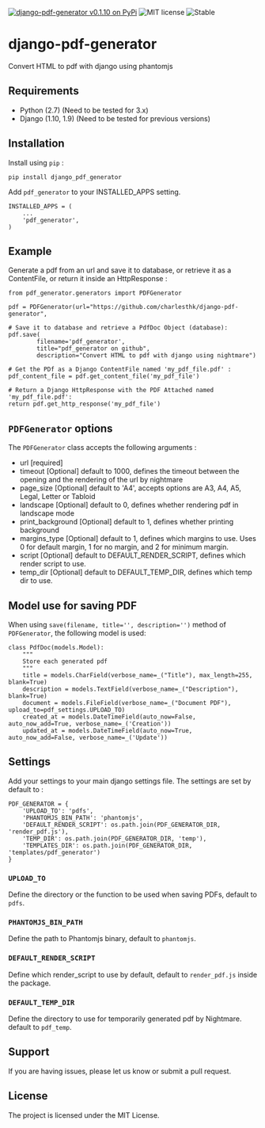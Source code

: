 [![django-pdf-generator v0.1.10 on PyPi](https://img.shields.io/badge/pypi-0.1.10-green.svg)](https://pypi.python.org/pypi/django-pdf-generator)
![MIT license](https://img.shields.io/badge/licence-MIT-blue.svg)
![Stable](https://img.shields.io/badge/status-stable-green.svg)

# django-pdf-generator
Convert HTML to pdf with django using phantomjs


## Requirements

+ Python (2.7) (Need to be tested for 3.x)
+ Django (1.10, 1.9) (Need to be tested for previous versions)


## Installation

Install using `pip` :


`pip install django_pdf_generator`


Add `pdf_generator` to your INSTALLED_APPS setting.


    INSTALLED_APPS = (
        ...
        'pdf_generator',
    )


## Example

Generate a pdf from an url and save it to database, or retrieve it as a ContentFile, or return it inside an HttpResponse :


	from pdf_generator.generators import PDFGenerator

	pdf = PDFGenerator(url="https://github.com/charlesthk/django-pdf-generator",
	
	# Save it to database and retrieve a PdfDoc Object (database):
	pdf.save(
			filename='pdf_generator',
			title="pdf_generator on github",
			description="Convert HTML to pdf with django using nightmare")

	# Get the PDf as a Django ContentFile named 'my_pdf_file.pdf' :
	pdf_content_file = pdf.get_content_file('my_pdf_file') 

	# Return a Django HttpResponse with the PDF Attached named 'my_pdf_file.pdf':
	return pdf.get_http_response('my_pdf_file')


## `PDFGenerator` options

The `PDFGenerator` class accepts the following arguments :

+ url				[required]
+ timeout			[Optional] default to 1000, defines the timeout between the opening and the rendering of the url by nightmare
+ page_size 		[Optional] default to 'A4', accepts options are A3, A4, A5, Legal, Letter or Tabloid
+ landscape			[Optional] default to 0, defines whether rendering pdf in landscape mode
+ print_background	[Optional] default to 1, defines whether printing background
+ margins_type		[Optional] default to 1, defines which margins to use. Uses 0 for default margin, 1 for no margin, and 2 for minimum margin.
+ script 			[Optional] default to DEFAULT_RENDER_SCRIPT, defines which render script to use.
+ temp_dir 			[Optional] default to DEFAULT_TEMP_DIR, defines which temp dir to use.


## Model use for saving PDF

When using `save(filename, title='', description='')` method of `PDFGenerator`, the following model is used:


    class PdfDoc(models.Model):
    	"""
    	Store each generated pdf
    	"""
    	title = models.CharField(verbose_name=_("Title"), max_length=255, blank=True)
    	description = models.TextField(verbose_name=_("Description"), blank=True)
    	document = models.FileField(verbose_name=_("Document PDF"), upload_to=pdf_settings.UPLOAD_TO)
    	created_at = models.DateTimeField(auto_now=False, auto_now_add=True, verbose_name=_('Creation'))
    	updated_at = models.DateTimeField(auto_now=True, auto_now_add=False, verbose_name=_('Update'))


## Settings

Add your settings to your main django settings file. The settings are set by default to :

    PDF_GENERATOR = {
        'UPLOAD_TO': 'pdfs',
        'PHANTOMJS_BIN_PATH': 'phantomjs',
        'DEFAULT_RENDER_SCRIPT': os.path.join(PDF_GENERATOR_DIR, 'render_pdf.js'),
        'TEMP_DIR': os.path.join(PDF_GENERATOR_DIR, 'temp'),
        'TEMPLATES_DIR': os.path.join(PDF_GENERATOR_DIR, 'templates/pdf_generator')
    }


### `UPLOAD_TO`

Define the directory or the function to be used when saving PDFs, default to `pdfs`.

### `PHANTOMJS_BIN_PATH`

Define the path to Phantomjs binary, default to `phantomjs`.


### `DEFAULT_RENDER_SCRIPT`

Define which render_script to use by default, default to `render_pdf.js` inside the package.


### `DEFAULT_TEMP_DIR`

Define the directory to use for temporarily generated pdf by Nightmare. default to `pdf_temp`.



## Support

If you are having issues, please let us know or submit a pull request.

## License

The project is licensed under the MIT License.
